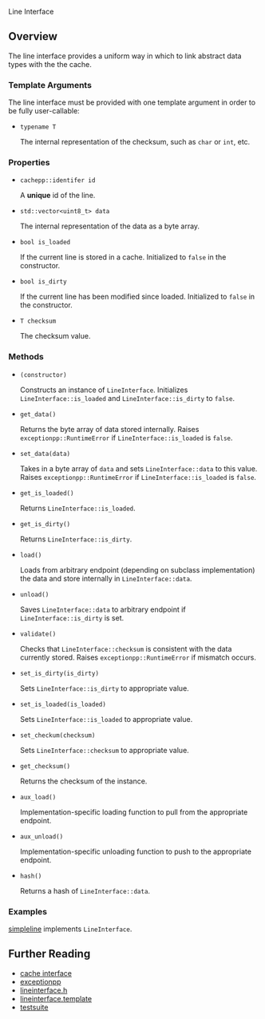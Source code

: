 Line Interface

Overview
----

The line interface provides a uniform way in which to link abstract data types with the the cache.

### Template Arguments

The line interface must be provided with one template argument in order to be fully user-callable:

* `typename T`

	The internal representation of the checksum, such as `char` or `int`, etc.

### Properties

* `cachepp::identifer id`

	A **unique** id of the line.

* `std::vector<uint8_t> data`

	The internal representation of the data as a byte array.

* `bool is_loaded`

	If the current line is stored in a cache. Initialized to `false` in the constructor.

* `bool is_dirty`

	If the current line has been modified since loaded. Initialized to `false` in the constructor.

* `T checksum`

	The checksum value.

### Methods

* `(constructor)`

	Constructs an instance of `LineInterface`. Initializes `LineInterface::is_loaded` and `LineInterface::is_dirty` to `false`.

* `get_data()`

	Returns the byte array of data stored internally. Raises `exceptionpp::RuntimeError` if `LineInterface::is_loaded` is `false`.

* `set_data(data)`

	Takes in a byte array of `data` and sets `LineInterface::data` to this value. Raises `exceptionpp::RuntimeError` if `LineInterface::is_loaded` is `false`.

* `get_is_loaded()`

	Returns `LineInterface::is_loaded`.

* `get_is_dirty()`

	Returns `LineInterface::is_dirty`.

* `load()`

	Loads from arbitrary endpoint (depending on subclass implementation) the data and store internally in `LineInterface::data`.

* `unload()`

	Saves `LineInterface::data` to arbitrary endpoint if `LineInterface::is_dirty` is set.

* `validate()`

	Checks that `LineInterface::checksum` is consistent with the data currently stored. Raises `exceptionpp::RuntimeError` if mismatch occurs.

* `set_is_dirty(is_dirty)`

	Sets `LineInterface::is_dirty` to appropriate value.

* `set_is_loaded(is_loaded)`

	Sets `LineInterface::is_loaded` to appropriate value.

* `set_checkum(checksum)`

	Sets `LineInterface::checksum` to appropriate value.

* `get_checksum()`

	Returns the checksum of the instance.

* `aux_load()`

	Implementation-specific loading function to pull from the appropriate endpoint.

* `aux_unload()`

	Implementation-specific unloading function to push to the appropriate endpoint.

* `hash()`

	Returns a hash of `LineInterface::data`.

### Examples

[simpleline](../../src/simpleline.cc) implements `LineInterface`.

Further Reading
----

* [cache interface](cacheinterface.md)
* [exceptionpp](https://github.com/cripplet/exceptionpp)
* [lineinterface.h](../../include/src/lineinterface.h)
* [lineinterface.template](../../include/src/templates/lineinterface.template)
* [testsuite](testsuite.md)

